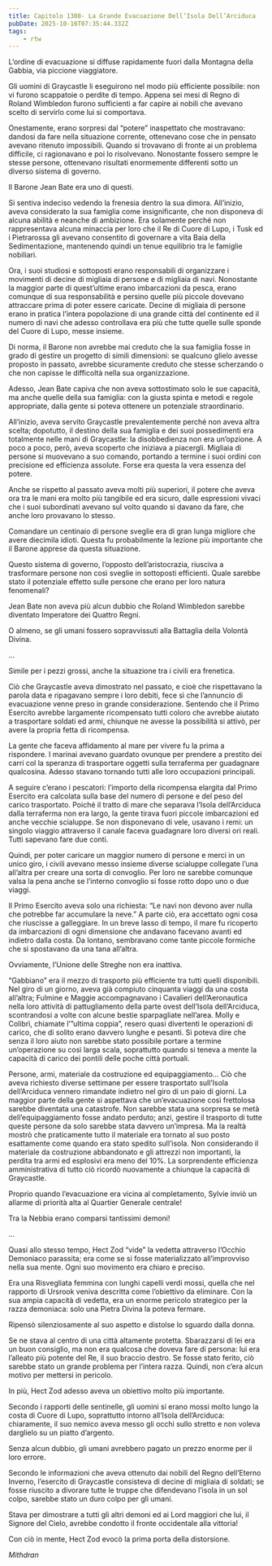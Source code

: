 ```yaml
---
title: Capitolo 1308- La Grande Evacuazione Dell’Isola Dell’Arciduca
pubDate: 2025-10-16T07:35:44.332Z
tags:
    - rtw
---
```



L’ordine di evacuazione si diffuse rapidamente fuori dalla Montagna della Gabbia, via piccione viaggiatore.


Gli uomini di Graycastle li eseguirono nel modo più efficiente possibile: non vi furono scappatoie o perdite di tempo. Appena sei mesi di Regno di Roland Wimbledon furono sufficienti a far capire ai nobili che avevano scelto di servirlo come lui si comportava.


Onestamente, erano sorpresi dal “potere” inaspettato che mostravano: dandosi da fare nella situazione corrente, ottenevano cose che in pensato avevano ritenuto impossibili. Quando si trovavano di fronte ai un problema difficile, ci ragionavano e poi lo risolvevano. Nonostante fossero sempre le stesse persone, ottenevano risultati enormemente differenti sotto un diverso sistema di governo.


Il Barone Jean Bate era uno di questi.


Si sentiva indeciso vedendo la frenesia dentro la sua dimora. All’inizio, aveva considerato la sua famiglia come insignificante, che non disponeva di alcuna abilità e neanche di ambizione. Era solamente perché non rappresentava alcuna minaccia per loro che il Re di Cuore di Lupo, i Tusk ed i Pietrarossa gli avevano consentito di governare a vita Baia della Sedimentazione, mantenendo quindi un tenue equilibrio tra le famiglie nobiliari.


Ora, i suoi studiosi e sottoposti erano responsabili di organizzare i movimenti di decine di migliaia di persone e di migliaia di navi. Nonostante la maggior parte di quest’ultime erano imbarcazioni da pesca, erano comunque di sua responsabilità e persino quelle più piccole dovevano attraccare prima di poter essere caricate. Decine di migliaia di persone erano in pratica l’intera popolazione di una grande città del continente ed il numero di navi che adesso controllava era più che tutte quelle sulle sponde del Cuore di Lupo, messe insieme.


Di norma, il Barone non avrebbe mai creduto che la sua famiglia fosse in grado di gestire un progetto di simili dimensioni: se qualcuno glielo avesse proposto in passato, avrebbe sicuramente creduto che stesse scherzando o che non capisse le difficoltà nella sua organizzazione.


Adesso, Jean Bate capiva che non aveva sottostimato solo le sue capacità, ma anche quelle della sua famiglia: con la giusta spinta e metodi e regole appropriate, dalla gente si poteva ottenere un potenziale straordinario.


All’inizio, aveva servito Graycastle prevalentemente perché non aveva altra scelta; dopotutto, il destino della sua famiglia e dei suoi possedimenti era totalmente nelle mani di Graycastle: la disobbedienza non era un’opzione. A poco a poco, però, aveva scoperto che iniziava a piacergli. Migliaia di persone si muovevano a suo comando, portando a termine i suoi ordini con precisione ed efficienza assolute. Forse era questa la vera essenza del potere.


Anche se rispetto al passato aveva molti più superiori, il potere che aveva ora tra le mani era molto più tangibile ed era sicuro, dalle espressioni vivaci che i suoi subordinati avevano sul volto quando si davano da fare, che anche loro provavano lo stesso.


Comandare un centinaio di persone sveglie era di gran lunga migliore che avere diecimila idioti. Questa fu probabilmente la lezione più importante che il Barone apprese da questa situazione.


Questo sistema di governo, l’opposto dell’aristocrazia, riusciva a trasformare persone non così sveglie in sottoposti efficienti. Quale sarebbe stato il potenziale effetto sulle persone che erano per loro natura fenomenali?


Jean Bate non aveva più alcun dubbio che Roland Wimbledon sarebbe diventato Imperatore dei Quattro Regni.


O almeno, se gli umani fossero sopravvissuti alla Battaglia della Volontà Divina.


…


Simile per i pezzi grossi, anche la situazione tra i civili era frenetica.


Ciò che Graycastle aveva dimostrato nel passato, e cioè che rispettavano la parola data e ripagavano sempre i loro debiti, fece sì che l’annuncio di evacuazione venne preso in grande considerazione. Sentendo che il Primo Esercito avrebbe largamente ricompensato tutti coloro che avrebbe aiutato a trasportare soldati ed armi, chiunque ne avesse la possibilità si attivò, per avere la propria fetta di ricompensa.


La gente che faceva affidamento al mare per vivere fu la prima a rispondere. I marinai avevano guardato ovunque per prendere a prestito dei carri col la speranza di trasportare oggetti sulla terraferma per guadagnare qualcosina. Adesso stavano tornando tutti alle loro occupazioni principali.


A seguire c’erano i pescatori: l’importo della ricompensa elargita dal Primo Esercito era calcolata sulla base del numero di persone e del peso del carico trasportato. Poiché il tratto di mare che separava l’Isola dell’Arciduca dalla terraferma non era largo, la gente tirava fuori piccole imbarcazioni ed anche vecchie scialuppe. Se non disponevano di vele, usavano i remi: un singolo viaggio attraverso il canale faceva guadagnare loro diversi ori reali. Tutti sapevano fare due conti.


Quindi, per poter caricare un maggior numero di persone e merci in un unico giro, i civili avevano messo insieme diverse scialuppe collegate l’una all’altra per creare una sorta di convoglio. Per loro ne sarebbe comunque valsa la pena anche se l’interno convoglio si fosse rotto dopo uno o due viaggi.


Il Primo Esercito aveva solo una richiesta: “Le navi non devono aver nulla che potrebbe far accumulare la neve.” A parte ciò, era accettato ogni cosa che riuscisse a galleggiare. In un breve lasso di tempo, il mare fu ricoperto da imbarcazioni di ogni dimensione che andavano facevano avanti ed indietro dalla costa. Da lontano, sembravano come tante piccole formiche che si spostavano da una tana all’altra.


Ovviamente, l’Unione delle Streghe non era inattiva.


“Gabbiano” era il mezzo di trasporto più efficiente tra tutti quelli disponibili. Nel giro di un giorno, aveva già compiuto cinquanta viaggi da una costa all’altra; Fulmine e Maggie accompagnavano i Cavalieri dell’Aeronautica nella loro attività di pattugliamento della parte ovest dell’Isola dell’Arciduca, scontrandosi a volte con alcune bestie sparpagliate nell’area. Molly e Colibrì, chiamate l’”ultima coppia”, resero quasi divertenti le operazioni di carico, che di solito erano davvero lunghe e pesanti. Si poteva dire che senza il loro aiuto non sarebbe stato possibile portare a termine un’operazione su così larga scala, soprattutto quando si teneva a mente la capacità di carico dei pontili delle poche città portuali.


Persone, armi, materiale da costruzione ed equipaggiamento… Ciò che aveva richiesto diverse settimane per essere trasportato sull’Isola dell’Arciduca vennero rimandate indietro nel giro di un paio di giorni. La maggior parte della gente si aspettava che un’evacuazione così frettolosa sarebbe diventata una catastrofe. Non sarebbe stata una sorpresa se metà dell’equipaggiamento fosse andato perduto; anzi, gestire il trasporto di tutte queste persone da solo sarebbe stata davvero un’impresa. Ma la realtà mostrò che praticamente tutto il materiale era tornato al suo posto esattamente come quando era stato spedito sull’isola. Non considerando il materiale da costruzione abbandonato e gli attrezzi non importanti, la perdita tra armi ed esplosivi era meno del 10%. La sorprendente efficienza amministrativa di tutto ciò ricordò nuovamente a chiunque la capacità di Graycastle.


Proprio quando l’evacuazione era vicina al completamento, Sylvie inviò un allarme di priorità alta al Quartier Generale centrale!


Tra la Nebbia erano comparsi tantissimi demoni!


…


Quasi allo stesso tempo, Hect Zod “vide” la vedetta attraverso l’Occhio Demoniaco parassita; era come se si fosse materializzato all’improvviso nella sua mente. Ogni suo movimento era chiaro e preciso.


Era una Risvegliata femmina con lunghi capelli verdi mossi, quella che nel rapporto di Ursrook veniva descritta come l’obiettivo da eliminare. Con la sua ampia capacità di vedetta, era un enorme pericolo strategico per la razza demoniaca: solo una Pietra Divina la poteva fermare.


Ripensò silenziosamente al suo aspetto e distolse lo sguardo dalla donna.


Se ne stava al centro di una città altamente protetta. Sbarazzarsi di lei era un buon consiglio, ma non era qualcosa che doveva fare di persona: lui era l’alleato più potente del Re, il suo braccio destro. Se fosse stato ferito, ciò sarebbe stato un grande problema per l’intera razza. Quindi, non c’era alcun motivo per mettersi in pericolo.


In più, Hect Zod adesso aveva un obiettivo molto più importante.


Secondo i rapporti delle sentinelle, gli uomini si erano mossi molto lungo la costa di Cuore di Lupo, soprattutto intorno all’Isola dell’Arciduca: chiaramente, il suo nemico aveva messo gli occhi sullo stretto e non voleva darglielo su un piatto d’argento.


Senza alcun dubbio, gli umani avrebbero pagato un prezzo enorme per il loro errore.


Secondo le informazioni che aveva ottenuto dai nobili del Regno dell’Eterno Inverno, l’esercito di Graycastle consisteva di decine di migliaia di soldati; se fosse riuscito a divorare tutte le truppe che difendevano l’isola in un sol colpo, sarebbe stato un duro colpo per gli umani.


Stava per dimostrare a tutti gli altri demoni ed ai Lord maggiori che lui, il Signore del Cielo, avrebbe condotto il fronte occidentale alla vittoria!


Con ciò in mente, Hect Zod evocò la prima porta della distorsione.






<em>Mithdran </em>
























                                


                                



